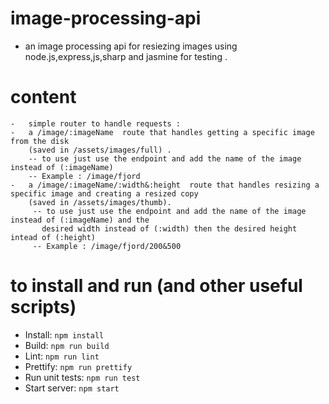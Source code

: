 # image-processing-api

- an image processing api for resiezing images using node.js,express,js,sharp and jasmine for testing .

# content

    -   simple router to handle requests :
    -   a /image/:imageName  route that handles getting a specific image from the disk
        (saved in /assets/images/full) .
        -- to use just use the endpoint and add the name of the image instead of (:imageName)
        -- Example : /image/fjord
    -   a /image/:imageName/:width&:height  route that handles resizing a specific image and creating a resized copy
        (saved in /assets/images/thumb).
         -- to use just use the endpoint and add the name of the image instead of (:imageName) and the
           desired width instead of (:width) then the desired height intead of (:height)
         -- Example : /image/fjord/200&500

# to install and run (and other useful scripts)

- Install: `npm install`
- Build: `npm run build`
- Lint: `npm run lint`
- Prettify: `npm run prettify`
- Run unit tests: `npm run test`
- Start server: `npm start`
